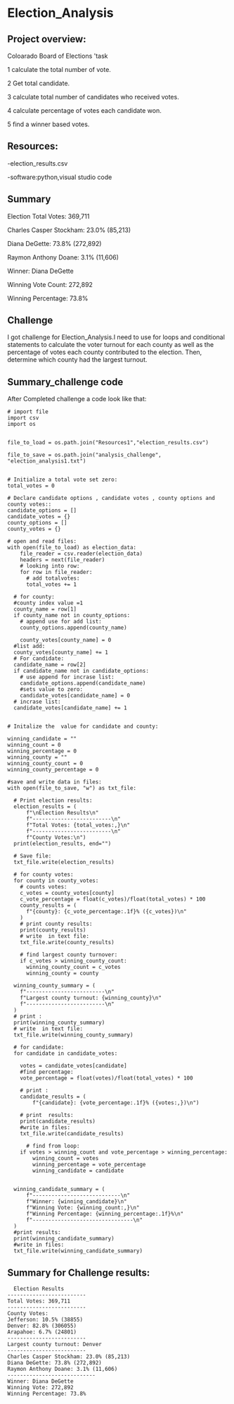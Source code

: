 # Election_Analysis

Project overview:
--------------------------------------------
Coloarado Board of Elections 'task

1 calculate the total number of vote.

2 Get  total candidate.

3 calculate total number of candidates who received votes.

4 calculate percentage of votes each candidate won.

5 find a winner based votes.

Resources:
----------------------------------------------

-election_results.csv

-software:python,visual studio code

Summary
------------------------------------------------


Election  Total Votes: 369,711

Charles Casper Stockham: 23.0% (85,213)

Diana DeGette: 73.8% (272,892)

Raymon Anthony Doane: 3.1% (11,606)

Winner: Diana DeGette

Winning Vote Count: 272,892

Winning Percentage: 73.8%

Challenge
------------------------------------------------
I got challenge for Election_Analysis.I need to use for loops and conditional statements to calculate the voter turnout for each county as well as the percentage of votes each county contributed to the election. Then, determine which county had the largest turnout.

Summary_challenge code
--------------------------------------------------

After Completed challenge a code look like that:



    # import file
    import csv
    import os


    file_to_load = os.path.join("Resources1","election_results.csv")

    file_to_save = os.path.join("analysis_challenge", "election_analysis1.txt")


    # Initialize a total vote set zero:
    total_votes = 0

    # Declare candidate options , candidate votes , county options and county votes::
    candidate_options = []
    candidate_votes = {}
    county_options = []
    county_votes = {}

    # open and read files:
    with open(file_to_load) as election_data:
        file_reader = csv.reader(election_data)
        headers = next(file_reader)
        # looking into row:
        for row in file_reader:
          # add totalvotes:
          total_votes += 1

      # for county:
      #county index value =1
      county_name = row[1]
      if county_name not in county_options:
        # append use for add list:
        county_options.append(county_name)

        county_votes[county_name] = 0
      #list add:
      county_votes[county_name] += 1
      # For candidate:
      candidate_name = row[2]
      if candidate_name not in candidate_options:
        # use append for incrase list:
        candidate_options.append(candidate_name)
        #sets value to zero:
        candidate_votes[candidate_name] = 0
      # incrase list:
      candidate_votes[candidate_name] += 1


    # Initalize the  value for candidate and county:

    winning_candidate = ""
    winning_count = 0
    winning_percentage = 0
    winning_county = ""
    winning_county_count = 0
    winning_county_percentage = 0

    #save and write data in files:
    with open(file_to_save, "w") as txt_file:

      # Print election results:
      election_results = (
          f"\nElection Results\n"
          f"-------------------------\n"
          f"Total Votes: {total_votes:,}\n"
          f"-------------------------\n"
          f"County Votes:\n")
      print(election_results, end="")

      # Save file:
      txt_file.write(election_results)

      # for county votes:
      for county in county_votes:
        # counts votes:
        c_votes = county_votes[county]
        c_vote_percentage = float(c_votes)/float(total_votes) * 100
        county_results = (
          f"{county}: {c_vote_percentage:.1f}% ({c_votes})\n"
        )
        # print county results:
        print(county_results)
        # write  in text file:
        txt_file.write(county_results)

        # find largest county turnover:
        if c_votes > winning_county_count:
          winning_county_count = c_votes
          winning_county = county

      winning_county_summary = (
        f"-------------------------\n"
        f"Largest county turnout: {winning_county}\n"
        f"-------------------------\n"
      )
      # print :
      print(winning_county_summary)
      # write  in text file:
      txt_file.write(winning_county_summary)

      # for candidate:
      for candidate in candidate_votes:

        votes = candidate_votes[candidate]
        #find percentage:
        vote_percentage = float(votes)/float(total_votes) * 100

        # print :
        candidate_results = (
            f"{candidate}: {vote_percentage:.1f}% ({votes:,})\n")

        # print  results:
        print(candidate_results)
        #write in files:
        txt_file.write(candidate_results)

          # find from loop:
        if votes > winning_count and vote_percentage > winning_percentage:
            winning_count = votes
            winning_percentage = vote_percentage
            winning_candidate = candidate


      winning_candidate_summary = (
          f"----------------------------\n"
          f"Winner: {winning_candidate}\n"
          f"Winning Vote: {winning_count:,}\n"
          f"Winning Percentage: {winning_percentage:.1f}%\n"
          f"--------------------------------\n"
      )
      #print results:
      print(winning_candidate_summary)
      #write in files:
      txt_file.write(winning_candidate_summary)
      
      
  Summary for Challenge results:
  ---------------------------------------

      Election Results
    -------------------------
    Total Votes: 369,711
    -------------------------
    County Votes:
    Jefferson: 10.5% (38855)
    Denver: 82.8% (306055)
    Arapahoe: 6.7% (24801)
    -------------------------
    Largest county turnout: Denver
    -------------------------
    Charles Casper Stockham: 23.0% (85,213)
    Diana DeGette: 73.8% (272,892)
    Raymon Anthony Doane: 3.1% (11,606)
    ----------------------------
    Winner: Diana DeGette
    Winning Vote: 272,892
    Winning Percentage: 73.8%
      
  
